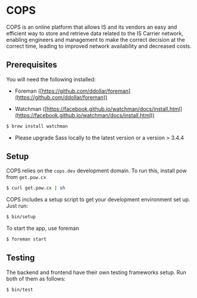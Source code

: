 # COPS

COPS is an online platform that allows IS and its vendors an easy and efficient way to store and retrieve data related to the IS Carrier network, enabling engineers and management to make the correct decision at the correct time, leading to improved network availability and decreased costs.

## Prerequisites

You will need the following installed:

* Foreman ([https://github.com/ddollar/foreman](https://github.com/ddollar/foreman))

* Watchman ([https://facebook.github.io/watchman/docs/install.html](https://facebook.github.io/watchman/docs/install.html))
``` bash
$ brew install watchman
```

* Please upgrade Sass locally to the latest version or a version > 3.4.4

## Setup

COPS relies on the `cops.dev` development domain. To run this, install pow from `get.pow.cx`

``` bash
$ curl get.pow.cx | sh
```

COPS includes a setup script to get your development environment set up. Just run:

``` bash
$ bin/setup
```

To start the app, use foreman

``` bash
$ foreman start
```

## Testing

The backend and frontend have their own testing frameworks setup. Run both of them as follows:

```bash
$ bin/test
```

